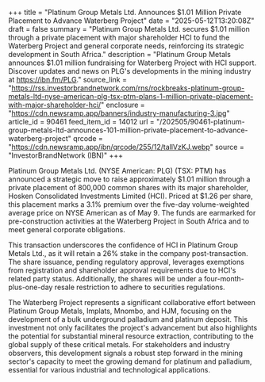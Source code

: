 +++
title = "Platinum Group Metals Ltd. Announces $1.01 Million Private Placement to Advance Waterberg Project"
date = "2025-05-12T13:20:08Z"
draft = false
summary = "Platinum Group Metals Ltd. secures $1.01 million through a private placement with major shareholder HCI to fund the Waterberg Project and general corporate needs, reinforcing its strategic development in South Africa."
description = "Platinum Group Metals announces $1.01 million fundraising for Waterberg Project with HCI support. Discover updates and news on PLG's developments in the mining industry at https://ibn.fm/PLG."
source_link = "https://rss.investorbrandnetwork.com/rns/rockbreaks-platinum-group-metals-ltd-nyse-american-plg-tsx-ptm-plans-1-million-private-placement-with-major-shareholder-hci/"
enclosure = "https://cdn.newsramp.app/banners/industry-manufacturing-3.jpg"
article_id = 90461
feed_item_id = 14012
url = "/202505/90461-platinum-group-metals-ltd-announces-101-million-private-placement-to-advance-waterberg-project"
qrcode = "https://cdn.newsramp.app/ibn/qrcode/255/12/tallVzKJ.webp"
source = "InvestorBrandNetwork (IBN)"
+++

<p>Platinum Group Metals Ltd. (NYSE American: PLG) (TSX: PTM) has announced a strategic move to raise approximately $1.01 million through a private placement of 800,000 common shares with its major shareholder, Hosken Consolidated Investments Limited (HCI). Priced at $1.26 per share, this placement marks a 3.1% premium over the five-day volume-weighted average price on NYSE American as of May 9. The funds are earmarked for pre-construction activities at the Waterberg Project in South Africa and to meet general corporate obligations.</p><p>This transaction underscores the confidence of HCI in Platinum Group Metals Ltd., as it will retain a 26% stake in the company post-transaction. The share issuance, pending regulatory approval, leverages exemptions from registration and shareholder approval requirements due to HCI's related party status. Additionally, the shares will be under a four-month-plus-one-day resale restriction to adhere to securities regulations.</p><p>The Waterberg Project represents a significant collaborative effort between Platinum Group Metals, Implats, Mnombo, and HJM, focusing on the development of a bulk underground palladium and platinum deposit. This investment not only facilitates the project's advancement but also highlights the potential for substantial mineral resource extraction, contributing to the global supply of these critical metals. For stakeholders and industry observers, this development signals a robust step forward in the mining sector's capacity to meet the growing demand for platinum and palladium, essential for various industrial and technological applications.</p>